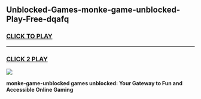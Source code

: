 
## Unblocked-Games-monke-game-unblocked-Play-Free-dqafq
<h3>
<a href="https://premium76.site?title=monke-game-unblocked&ref=10A">CLICK TO PLAY</a></h3>
<hr>

<h3>
<a href="https://premium76.site?title=monke-game-unblocked&ref=10A">CLICK 2 PLAY</a>
  
</h3>

<a href="https://premium76.site?title=monke-game-unblocked&ref=10A"><img src="https://clearcache.store/games.png"></a>


**monke-game-unblocked games unblocked: Your Gateway to Fun and Accessible Online Gaming**
